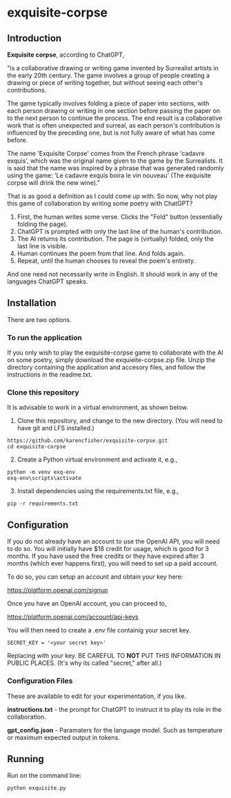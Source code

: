 # exquisite-corpse

<h2>Introduction</h2>

**Exquisite corpse**, according to ChatGPT, 

"is a collaborative drawing or writing game invented by Surrealist artists in the 
early 20th century. The game involves a group of people creating a drawing or piece of writing 
together, but without seeing each other's contributions.

The game typically involves folding a piece of paper into sections, with each person drawing or 
writing in one section before passing the paper on to the next person to continue the process. The end
result is a collaborative work that is often unexpected and surreal, as each person's contribution 
is influenced by the preceding one, but is not fully aware of what has come before.

The name 'Exquisite Corpse' comes from the French phrase 'cadavre exquis', which was the original 
name given to the game by the Surrealists. It is said that the name was inspired by a phrase that was 
generated randomly using the game: 'Le cadavre exquis boira le vin nouveau' (The exquisite corpse 
will drink the new wine)."

That is as good a definition as I could come up with. So now, why not play this game of collaboration 
by writing some poetry with ChatGPT?

1) First, the human writes some verse. Clicks the "Fold" button (essentially folding the page). 
2) ChatGPT is prompted with only the last line of the human's contribution.  
3) The AI returns its contribution. The page is (virtually) folded, only the last line is visible.
4) Human continues the poem from that line. And folds again.
5) Repeat, until the human chooses to reveal the poem's entirety.

And one need not necessarily write in English. It should work in any of the languages ChatGPT
speaks.

<h2>Installation</h2>

There are two options. 

<h3>To run the application</h3>

If you only wish to play the exquisite-corpse game to collaborate with the AI on some poetry, simply download the exquieite-corpse.zip file. Unzip the directory containing the application and accesory files, and follow the instructions in the readme.txt.

<h3>Clone this repository</h3>

It is advisable to work in a virtual environment, as shown below.

1) Clone this repository, and change to the new directory. (You will need to have git and LFS installed.)

```
https://github.com/karencfisher/exquisite-corpse.git
cd exquisite-corpse
```

2) Create a Python virtual environment and activate it, e.g.,

```
python -m venv exq-env
exq-env\scripts\activate
```

3) Install dependencies using the requirements.txt file, e.g.,

```
pip -r requirements.txt
```


<h2>Configuration</h2>

If you do not already have an account to use the OpenAI API, you will need to do so. You will initially have $18 credit for usage, which is good for 3 months. If you have used the free credits or they have expired after 3 months (which ever happens first), you will need to set up a paid account.

To do so,
you can setup an account and obtain your key here:

https://platform.openai.com/signup

Once you have an OpenAI account, you can proceed to,

https://platform.openai.com/account/api-keys

You will then need to create a .env file containig your secret key.

```
SECRET_KEY = '<your secret key>'
```

Replacing <your secret key> with your key. BE CAREFUL TO **NOT** PUT THIS INFORMATION IN PUBLIC PLACES.
(It's why its called "secret," after all.)

<h3>Configuration Files</h3>

These are available to edit for your experimentation, if you like.

**instructions.txt** - the prompt for ChatGPT to instruct it to play its role in the collaboration.

**gpt_config.json** - Paramaters for the language model. Such as temperature or maximum expected output in tokens.

<h2>Running</h2>

Run on the command line:

```
python exquisite.py
```

